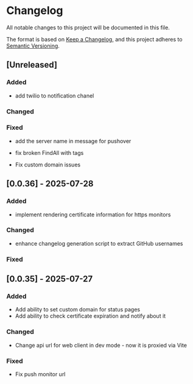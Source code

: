 # Changelog

All notable changes to this project will be documented in this file.

The format is based on [Keep a Changelog](https://keepachangelog.com/en/1.1.0/),
and this project adheres to [Semantic Versioning](https://semver.org/spec/v2.0.0.html).

## [Unreleased]

### Added
- add twilio to notification chanel

### Changed

### Fixed
- add the server name in message for pushover
- fix broken FindAll with tags

- Fix custom domain issues

## [0.0.36] - 2025-07-28

### Added

- implement rendering certificate information for https monitors

### Changed

- enhance changelog generation script to extract GitHub usernames

### Fixed

## [0.0.35] - 2025-07-27

### Added

- Add ability to set custom domain for status pages
- Add ability to check certificate expiration and notify about it

### Changed

- Change api url for web client in dev mode - now it is proxied via Vite

### Fixed

- Fix push monitor url

